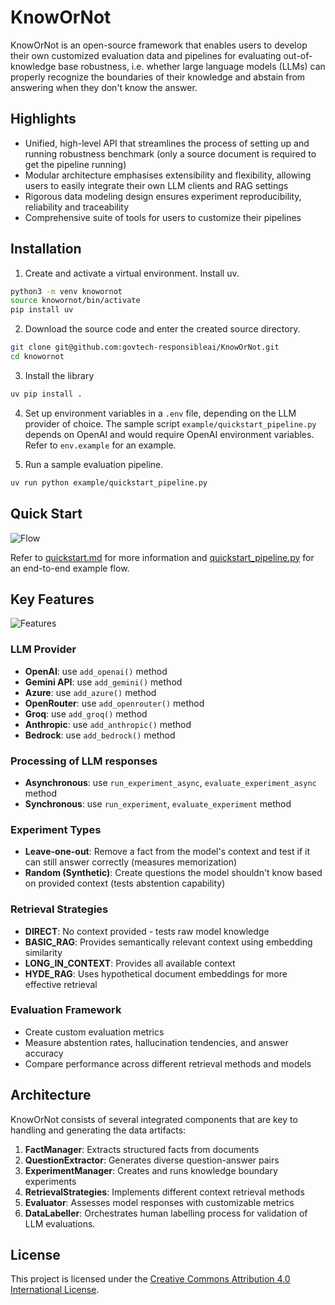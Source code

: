 # KnowOrNot

KnowOrNot is an open-source framework that enables users to develop their own customized evaluation data and pipelines for evaluating out-of-knowledge base robustness, i.e. whether large language models (LLMs) can properly recognize the boundaries of their knowledge and abstain from answering when they don't know the answer.

## Highlights

- Unified, high-level API that streamlines the process of setting up and running robustness benchmark (only a source document is required to get the pipeline running)
- Modular architecture emphasises extensibility and flexibility, allowing users to easily integrate their own LLM clients and RAG settings
- Rigorous data modeling design ensures experiment reproducibility, reliability and traceability
- Comprehensive suite of tools for users to customize their pipelines

## Installation

1. Create and activate a virtual environment. Install uv.

```bash
python3 -m venv knowornot
source knowornot/bin/activate
pip install uv
```

2. Download the source code and enter the created source directory.
```bash
git clone git@github.com:govtech-responsibleai/KnowOrNot.git
cd knowornot
```

3. Install the library
```bash
uv pip install .
```

4. Set up environment variables in a `.env` file, depending on the LLM provider of choice. The sample script `example/quickstart_pipeline.py` depends on OpenAI and would require OpenAI environment variables. Refer to `env.example` for an example.

5. Run a sample evaluation pipeline.
```bash
uv run python example/quickstart_pipeline.py
```

## Quick Start

![Flow](assets/images/flow.png)

Refer to [quickstart.md](docs/quickstart.md) for more information and [quickstart_pipeline.py](example/quickstart_pipeline.py) for an end-to-end example flow.

## Key Features

![Features](assets/images/features.png)

### LLM Provider
- **OpenAI**: use `add_openai()` method
- **Gemini API**: use `add_gemini()` method
- **Azure**: use `add_azure()` method
- **OpenRouter**: use `add_openrouter()` method
- **Groq**: use `add_groq()` method
- **Anthropic**: use `add_anthropic()` method
- **Bedrock**: use `add_bedrock()` method

### Processing of LLM responses
- **Asynchronous**: use `run_experiment_async`, `evaluate_experiment_async` method
- **Synchronous**: use `run_experiment`, `evaluate_experiment` method

### Experiment Types
- **Leave-one-out**: Remove a fact from the model's context and test if it can still answer correctly (measures memorization)
- **Random (Synthetic)**: Create questions the model shouldn't know based on provided context (tests abstention capability)

### Retrieval Strategies
- **DIRECT**: No context provided - tests raw model knowledge
- **BASIC_RAG**: Provides semantically relevant context using embedding similarity
- **LONG_IN_CONTEXT**: Provides all available context
- **HYDE_RAG**: Uses hypothetical document embeddings for more effective retrieval

### Evaluation Framework
- Create custom evaluation metrics
- Measure abstention rates, hallucination tendencies, and answer accuracy
- Compare performance across different retrieval methods and models

## Architecture

KnowOrNot consists of several integrated components that are key to handling and generating the data artifacts:

1. **FactManager**: Extracts structured facts from documents
2. **QuestionExtractor**: Generates diverse question-answer pairs
3. **ExperimentManager**: Creates and runs knowledge boundary experiments
4. **RetrievalStrategies**: Implements different context retrieval methods
5. **Evaluator**: Assesses model responses with customizable metrics
6. **DataLabeller**: Orchestrates human labelling process for validation of LLM evaluations.

## License

This project is licensed under the [Creative Commons Attribution 4.0 International License](https://creativecommons.org/licenses/by/4.0/).
